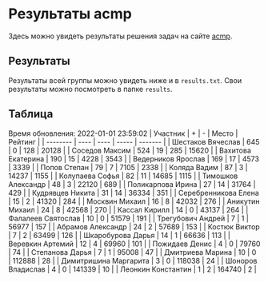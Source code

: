# Результаты acmp
Здесь можно увидеть результаты решения задач на сайте [acmp](https://acmp.ru). 

## Результаты
Результаты всей группы можно увидеть ниже и в `results.txt`.
Свои результаты можно посмотреть в папке `results`.

## Таблица
Время обновления: 2022-01-01 23:59:02
| Участник | +    | -    | Место | Рейтинг |
| -------- | ---- | ---- | ----- | ------- |
| Шестаков Вячеслав | 645 | 0 | 128 | 20128 |
| Соседов Максим | 524 | 19 | 285 | 15620 |
| Вахитова Екатерина | 190 | 15 | 4228 | 3543 |
| Ведерников Ярослав | 169 | 17 | 4573 | 3339 |
| Попов Степан | 79 | 7 | 7105 | 2338 |
| Коляда Вадим | 87 | 3 | 14237 | 1155 |
| Колупаева Софья | 82 | 11 | 14685 | 1115 |
| Тимошков Александр | 48 | 3 | 22120 | 689 |
| Поликарпова Ирина | 27 | 14 | 31764 | 429 |
| Кудрявцев Никита | 31 | 14 | 36334 | 351 |
| Серебренникова Елена | 15 | 2 | 41320 | 284 |
| Москвин Михаил | 16 | 8 | 42032 | 276 |
| Аникутин Михаил | 24 | 8 | 42568 | 270 |
| Кассал Кирилл | 14 | 0 | 43137 | 264 |
| Фалалеев Святослав | 10 | 0 | 51579 | 191 |
| Трегубович Андрей | 7 | 1 | 56977 | 157 |
| Абрамов Александр | 24 | 2 | 57689 | 153 |
| Костюк Виктор | 7 | 2 | 63499 | 126 |
| Шкаробурова Дарья | 14 | 1 | 66636 | 113 |
| Веревкин Артемий | 12 | 4 | 69960 | 101 |
| Пожидаев Денис | 4 | 0 | 79760 | 74 |
| Степанова Дарья | 7 | 1 | 95008 | 47 |
| Дмитриева Марина | 10 | 0 | 112888 | 28 |
| Димитришина Маргарита | 3 | 0 | 118038 | 24 |
| Шоноров Владислав | 4 | 0 | 141339 | 10 |
| Леонкин Константин | 1 | 2 | 164740 | 2 |
